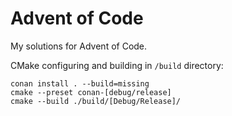 # Advent of Code
My solutions for Advent of Code.

CMake configuring and building in `/build` directory:
```
conan install . --build=missing
cmake --preset conan-[debug/release]
cmake --build ./build/[Debug/Release]/
```
